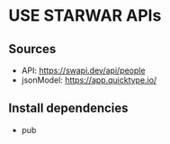# USE STARWAR APIs
## Sources
- API: https://swapi.dev/api/people
- jsonModel: https://app.quicktype.io/

## Install dependencies
- pub 
